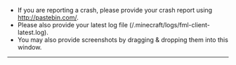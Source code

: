 - If you are reporting a crash, please provide your crash report using http://pastebin.com/.
- Please also provide your latest log file (/.minecraft/logs/fml-client-latest.log).
- You may also provide screenshots by dragging & dropping them into this window.

-------

